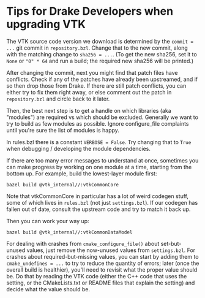 
# Tips for Drake Developers when upgrading VTK

The VTK source code version we download is determined by the `commit = ...`
git commit in `repository.bzl`.  Change that to the new commit, along with
the matching change to `sha256 = ...`. (To get the new sha256, set it to
`None` or `"0" * 64` and run a build; the required new sha256 will be printed.)

After changing the commit, next you might find that patch files have conflicts.
Check if any of the patches have already been upstreamed, and if so then drop
those from Drake. If there are still patch conflicts, you can either try to fix
them right away, or else comment out the patch in `repository.bzl` and circle
back to it later.

Then, the best next step is to get a handle on which libraries (aka "modules")
are required vs which should be excluded. Generally we want to try to build as
few modules as possible. Ignore configure_file complaints until you're sure the
list of modules is happy.

In rules.bzl there is a constant `VERBOSE = False`. Try changing that to `True`
when debugging / developing the module dependencies.

If there are too many error messages to understand at once, sometimes you can
make progress by working on one module at a time, starting from the bottom up.
For example, build the lowest-layer module first:

```
bazel build @vtk_internal//:vtkCommonCore
```

Note that vtkCommonCore in particular has a lot of weird codegen stuff, some of
which lives in `rules.bzl` (not just `settings.bzl`). If our codegen has fallen
out of date, consult the upstream code and try to match it back up.

Then you can work your way up:

```
bazel build @vtk_internal//:vtkCommonDataModel
```

For dealing with crashes from `cmake_configure_file()` about set-but-unused
values, just remove the now-unused values from `settings.bzl`. For crashes about
required-but-missing values, you can start by adding them to `cmake_undefines =
...` to try to reduce the quantity of errors; later (once the overall build is
healthier), you'll need to revisit what the proper value should be. Do that by
reading the VTK code (either the C++ code that uses the setting, or the
CMakeLists.txt or README files that explain the setting) and decide what the
value should be.
